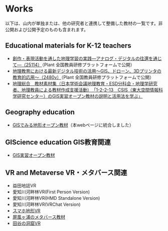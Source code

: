 # Works
以下は、山内が単独または、他の研究者と連携して整備した教材の一覧です。非公開および公開予定のものも含まれます。

## Educational materials for K-12 teachers
- [創作・表現活動を通した地理学習の実践―アナログ・デジタルの往還を通じて―（25114）](https://plant.nits.go.jp/)（Plant 全国教員研修プラットフォームで公開）
- [地理教育における最新デジタル技術の活用～GIS、ドローン、3Dプリンタの教育的応用～（2480v）](https://plant.nits.go.jp/)（Plant 全国教員研修プラットフォームで公開）
- [地理総合　教材素材集（日本学術会議地理教育・ESD分科会・地理学研究者、地理教員による教材作成支援活動）　「1-2-2-13　CSIS（東大空間情報科学研究センター）のGIS実習オープン教材の説明と活用法を学ぶ」](https://www.chirisougou.geography-education.jp/global-map-gis/digital-map-gis/mapping-spatial-analysis/csis/)


## Geography education
- [GISでみる地形オープン教材](https://yamauchi-inochu.github.io/homepage/learning/gg-oer/)（本webページに統合しました）

## GIScience education GIS教育関連
- [GIS実習オープン教材](https://gis-oer.github.io/gitbook/book/)


## VR and Metaverse VR・メタバース関連
- 益田地誌VR
- 愛知川河畔林VR(First Person Version)
- 愛知川河畔林VR(HMD Standalone Version)
- 愛知川河畔林VR(VRChat Version)
- [スマホ地形VR](https://gis-oer2.csis.u-tokyo.ac.jp/%E3%82%B9%E3%83%9E%E3%83%9Bvr)
- [屏風ヶ浦のメタバース教材](https://gis-oer2.csis.u-tokyo.ac.jp/vr%E5%B1%8F%E9%A2%A8%E3%83%B6%E6%B5%A6)
- [田谷の洞窟VR](https://gis-oer2.csis.u-tokyo.ac.jp/vr%E7%94%B0%E8%B0%B7%E3%81%AE%E6%B4%9E%E7%AA%9F)

